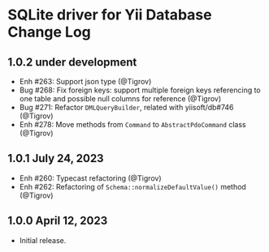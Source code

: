 # SQLite driver for Yii Database Change Log

## 1.0.2 under development

- Enh #263: Support json type (@Tigrov)
- Bug #268: Fix foreign keys: support multiple foreign keys referencing to one table and possible null columns for reference (@Tigrov)
- Bug #271: Refactor `DMLQueryBuilder`, related with yiisoft/db#746 (@Tigrov)
- Enh #278: Move methods from `Command` to `AbstractPdoCommand` class (@Tigrov)

## 1.0.1 July 24, 2023

- Enh #260: Typecast refactoring (@Tigrov)
- Enh #262: Refactoring of `Schema::normalizeDefaultValue()` method (@Tigrov)

## 1.0.0 April 12, 2023

- Initial release.
